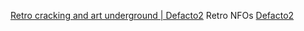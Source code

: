 
[Retro cracking and art underground | Defacto2](https://defacto2.net/)
Retro NFOs
[Defacto2](https://defacto2.net/welcome)
